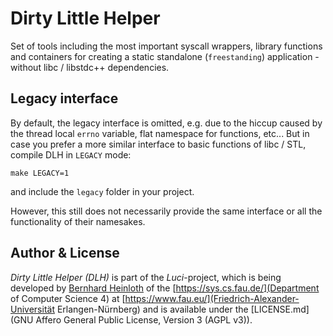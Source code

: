 Dirty Little Helper
===================

Set of tools including the most important syscall wrappers, library functions and containers for creating a static standalone (`freestanding`) application - without libc / libstdc++ dependencies.


Legacy interface
----------------

By default, the legacy interface is omitted, e.g. due to the hiccup caused by the thread local `errno` variable, flat namespace for functions, etc...
But in case you prefer a more similar interface to basic functions of libc / STL, compile DLH in `LEGACY` mode:

	make LEGACY=1

and include the `legacy` folder in your project.

However, this still does not necessarily provide the same interface or all the functionality of their namesakes.


Author & License
----------------

*Dirty Little Helper (DLH)* is part of the *Luci*-project, which is being developed by [Bernhard Heinloth](https://sys.cs.fau.de/person/heinloth) of the [https://sys.cs.fau.de/](Department of Computer Science 4) at [https://www.fau.eu/](Friedrich-Alexander-Universität Erlangen-Nürnberg) and is available under the [LICENSE.md](GNU Affero General Public License, Version 3 (AGPL v3)).
